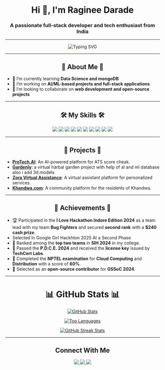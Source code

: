  <h1 align="center">Hi 👋, I'm Raginee Darade</h1>
<h3 align="center">A passionate full-stack developer and tech enthusiast from India</h3>

---

<p align="center">
  <img src="https://readme-typing-svg.herokuapp.com?font=Fira+Code&weight=500&size=22&pause=1000&color=FF5733&center=true&width=435&lines=Welcome+to+my+GitHub+Profile!;I+love+coding+and+creating+projects!" alt="Typing SVG" />
</p>

---

<h2 align="center">🚀 About Me 🚀</h2>

- 🌱 I’m currently learning **Data Science and  mongoDB**  
- 🔭 I’m working on **AI/ML-based projects and full-stack applications**  
- 👯 I’m looking to collaborate on **web development and open-source projects**  
 

---

<h2 align="center">🛠️ My Skills 🛠️</h2>

<p align="center">
  <img src="https://img.shields.io/badge/-Python-blue?logo=python&logoColor=white" />
  <img src="https://img.shields.io/badge/-Django-green?logo=django&logoColor=white" />
  <img src="https://img.shields.io/badge/-HTML-orange?logo=html5&logoColor=white" />
  <img src="https://img.shields.io/badge/-CSS-blue?logo=css3&logoColor=white" />
  <img src="https://img.shields.io/badge/-JavaScript-yellow?logo=javascript&logoColor=white" />
  <img src="https://img.shields.io/badge/-Bootstrap-purple?logo=bootstrap&logoColor=white" />
  <img src="https://img.shields.io/badge/-SQL-lightgrey?logo=postgresql&logoColor=white" />
  <img src="https://img.shields.io/badge/-AWS-orange?logo=amazonaws&logoColor=white" />
  <img src="https://img.shields.io/badge/-GCP-red?logo=googlecloud&logoColor=white" />
  <img src="https://img.shields.io/badge/-Azure-blue?logo=microsoftazure&logoColor=white" />
</p>

---

<h2 align="center">📂 Projects 📂</h2>

 - [**ProTech.AI**](https://github.com/ragineedarade/protech.ai): An AI-powered platform for ATS score cheak.  
- [**Gardenly**](https://github.com/ragineedarade/gardenly): a virtual harbal garden project with help of al and ml database also i add 3d models 
- [**Zora Virtual Assistance**](https://github.com/ragineedarade/zora-virtual-assistance): A virtual assistant platform for personalized services.  
- [**Khandwa.com**](https://github.com/ragineedarade/khandwa): A community platform for the residents of Khandwa.  


---

<h2 align="center">🌟  Achievements  🌟</h2>

 - 🏆 Participated in the **I Love Hackathon Indore Edition 2024** as a team lead with my team **Bug Fighters** and secured 
       **second rank** with a **$240 cash prize**.
- Selected In Google Girl Hackhton 2025 At a Second Phase
- 🚀 Ranked among the **top two teams** in **SIH 2024** in my college.  
- 📜 Passed the **P.D.C.E. 2024** and received the **license key** issued by **TechCert Labs**.  
- 🏅 Completed the **NPTEL examination** for **Cloud Computing** and **Distribution** with a score of **60%**.  
- 🌱 Selected as an **open-source contributor** for **GSSoC 2024**.  
 

---

<h1 align="center">📊 GitHub Stats 📊</h1>

<p align="center">
  <a href="https://github.com/anuraghazra/github-readme-stats">
    <img src="https://github-readme-stats.vercel.app/api?username=ragineedarade&show_icons=true&theme=radical&hide_border=true&count_private=true" alt="GitHub Stats" />
  </a>
</p>

<p align="center">
  <a href="https://github.com/anuraghazra/github-readme-stats">
    <img src="https://github-readme-stats.vercel.app/api/top-langs/?username=ragineedarade&layout=compact&theme=radical&hide_border=true" alt="Top Languages" />
  </a>
</p>

 <p align="center">
  <a href="https://git.io/streak-stats">
    <img src="https://github-readme-streak-stats.herokuapp.com/?user=ragineedarade&theme=radical&hide_border=true" alt="GitHub Streak Stats" />
  </a>
</p>


---

<h2 align="center"> Connect With Me </h2>

<p align="center">
  <a href="https://www.linkedin.com/in/ragineedarade/">
    <img src="https://img.shields.io/badge/-LinkedIn-blue?logo=linkedin&logoColor=white" />
  </a>
  <a href="mailto:ragineedarade@gmail.com">
    <img src="https://img.shields.io/badge/-Email-red?logo=gmail&logoColor=white" />
  </a>
  <a href="https://github.com/ragineedarade">
    <img src="https://img.shields.io/badge/-GitHub-black?logo=github&logoColor=white" />
  </a>
</p>
